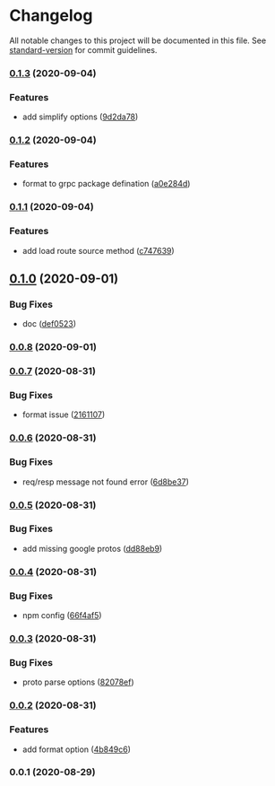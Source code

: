 # Changelog

All notable changes to this project will be documented in this file. See [standard-version](https://github.com/conventional-changelog/standard-version) for commit guidelines.

### [0.1.3](https://github.com/thundernet8/proto-splitter/compare/v0.1.2...v0.1.3) (2020-09-04)


### Features

* add simplify options ([9d2da78](https://github.com/thundernet8/proto-splitter/commit/9d2da78c68d16a4207a17430bae5e7c233b68acb))

### [0.1.2](https://github.com/thundernet8/proto-splitter/compare/v0.1.1...v0.1.2) (2020-09-04)


### Features

* format to grpc package defination ([a0e284d](https://github.com/thundernet8/proto-splitter/commit/a0e284dbf28c0535f3f5f32dba54dea9677101b4))

### [0.1.1](https://github.com/thundernet8/proto-splitter/compare/v0.1.0...v0.1.1) (2020-09-04)


### Features

* add load route source method ([c747639](https://github.com/thundernet8/proto-splitter/commit/c74763902f3964e6c4db33c2eb02a4bcfd50314c))

## [0.1.0](https://github.com/thundernet8/proto-splitter/compare/v0.0.7...v0.1.0) (2020-09-01)


### Bug Fixes

* doc ([def0523](https://github.com/thundernet8/proto-splitter/commit/def0523acd6433868cb0e894598321174ca24c7a))

### [0.0.8](https://github.com/thundernet8/proto-splitter/compare/v0.0.7...v0.0.8) (2020-09-01)

### [0.0.7](https://github.com/thundernet8/proto-splitter/compare/v0.0.6...v0.0.7) (2020-08-31)


### Bug Fixes

* format issue ([2161107](https://github.com/thundernet8/proto-splitter/commit/21611077e223a9cdfc52ca615cbbcf01c59fa00d))

### [0.0.6](https://github.com/thundernet8/proto-splitter/compare/v0.0.5...v0.0.6) (2020-08-31)


### Bug Fixes

* req/resp message not found error ([6d8be37](https://github.com/thundernet8/proto-splitter/commit/6d8be378a6e3b593b354615aa5e132e7a03043f8))

### [0.0.5](https://github.com/thundernet8/proto-splitter/compare/v0.0.4...v0.0.5) (2020-08-31)


### Bug Fixes

* add missing google protos ([dd88eb9](https://github.com/thundernet8/proto-splitter/commit/dd88eb9ce6a8bbcf05dd8f6486f3fcbbff18456d))

### [0.0.4](https://github.com/thundernet8/proto-splitter/compare/v0.0.3...v0.0.4) (2020-08-31)


### Bug Fixes

* npm config ([66f4af5](https://github.com/thundernet8/proto-splitter/commit/66f4af587b2aceacb3396e579b1e4f33df81b93a))

### [0.0.3](https://github.com/thundernet8/proto-splitter/compare/v0.0.2...v0.0.3) (2020-08-31)


### Bug Fixes

* proto parse options ([82078ef](https://github.com/thundernet8/proto-splitter/commit/82078efa2898c217ad0693586242e3c11f7b6c0b))

### [0.0.2](https://github.com/thundernet8/proto-splitter/compare/v0.0.1...v0.0.2) (2020-08-31)


### Features

* add format option ([4b849c6](https://github.com/thundernet8/proto-splitter/commit/4b849c68fa05ca4ceaf905e8a4863e26318b97b2))

### 0.0.1 (2020-08-29)
